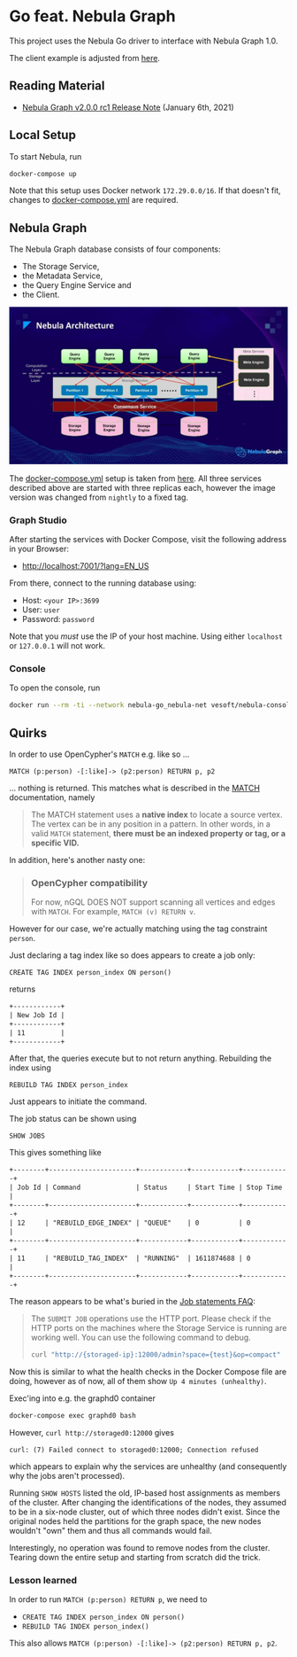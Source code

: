 # Go feat. Nebula Graph

This project uses the Nebula Go driver to interface with Nebula Graph 1.0.

The client example is adjusted from [here](https://github.com/vesoft-inc/nebula-go/blob/master/example/graph_client_example.go).

## Reading Material

- [Nebula Graph v2.0.0 rc1 Release Note](https://discuss.nebula-graph.io/t/nebula-graph-v2-0-0-rc1-release-note/832) (January 6th, 2021)

## Local Setup

To start Nebula, run

```bash
docker-compose up
```

Note that this setup uses Docker network `172.29.0.0/16`.
If that doesn't fit, changes to [docker-compose.yml](docker-compose.yml) are required.

## Nebula Graph

The Nebula Graph database consists of four components:

- The Storage Service,
- the Metadata Service,
- the Query Engine Service and
- the Client.

![Nebula Architecture](.readme/nebula-architecture.jpg)

The [docker-compose.yml](docker-compose.yml) setup is taken from
[here](https://github.com/vesoft-inc/nebula-docker-compose/tree/v1.0). 
All three services described above are started with three replicas each,
however the image version was changed from `nightly` to a fixed tag.

### Graph Studio

After starting the services with Docker Compose, visit the following
address in your Browser:

- [http://localhost:7001/?lang=EN_US](http://localhost:7001/?lang=EN_US)

From there, connect to the running database using:

- Host: `<your IP>:3699`
- User: `user`
- Password: `password`

Note that you _must_ use the IP of your host machine. Using either
`localhost` or `127.0.0.1` will not work.

### Console

To open the console, run

```bash
docker run --rm -ti --network nebula-go_nebula-net vesoft/nebula-console:v2 -u user -p password --address=graphd1 --port=3699
```

## Quirks

In order to use OpenCypher's `MATCH` e.g. like so ...

```cypher
MATCH (p:person) -[:like]-> (p2:person) RETURN p, p2
```

... nothing is returned. This matches what is described in the [MATCH](https://docs.nebula-graph.io/2.0/3.ngql-guide/7.general-query-statements/2.match/) 
documentation, namely

> The MATCH statement uses a **native index** to locate a source vertex.
> The vertex can be in any position in a pattern. In other words, in a valid `MATCH` statement, **there must be an indexed property or tag, or a specific VID.**
 
In addition, here's another nasty one:

> ### OpenCypher compatibility
>
> For now, nGQL DOES NOT support scanning all vertices and edges with `MATCH`.
> For example, `MATCH (v) RETURN v`.
 
However for our case, we're actually matching using the tag constraint `person`.

Just declaring a tag index like so does appears to create a job only:

```cypher
CREATE TAG INDEX person_index ON person()
```

returns

```text
+------------+
| New Job Id |
+------------+
| 11         |
+------------+
```

After that, the queries execute but to not return anything. Rebuilding the index using

```cypher
REBUILD TAG INDEX person_index
```

Just appears to initiate the command.

The job status can be shown using

```cypher
SHOW JOBS
```

This gives something like

```text
+--------+----------------------+------------+------------+------------+
| Job Id | Command              | Status     | Start Time | Stop Time  |
+--------+----------------------+------------+------------+------------+
| 12     | "REBUILD_EDGE_INDEX" | "QUEUE"    | 0          | 0          |
+--------+----------------------+------------+------------+------------+
| 11     | "REBUILD_TAG_INDEX"  | "RUNNING"  | 1611874688 | 0          |
+--------+----------------------+------------+------------+------------+
```

The reason appears to be what's buried in the [Job statements FAQ](https://docs.nebula-graph.io/2.0/3.ngql-guide/18.operation-and-maintenance-statements/4.job-statements/#how_to_troubleshoot_job_problems):

> The `SUBMIT JOB` operations use the HTTP port. Please check if the HTTP ports on the machines
> where the Storage Service is running are working well. You can use the following command to debug.
> 
> ```bash
> curl "http://{storaged-ip}:12000/admin?space={test}&op=compact"
> ```

Now this is similar to what the health checks in the Docker Compose file are doing, however as of
now, all of them show `Up 4 minutes (unhealthy)`.

Exec'ing into e.g. the graphd0 container

```bash
docker-compose exec graphd0 bash
```

However, `curl http://storaged0:12000` gives

```text
curl: (7) Failed connect to storaged0:12000; Connection refused
```

which appears to explain why the services are unhealthy (and consequently why the jobs aren't processed).

Running `SHOW HOSTS` listed the old, IP-based host assignments as members of the cluster.
After changing the identifications of the nodes, they assumed to be in a six-node cluster, out of
which three nodes didn't exist. Since the original nodes held the partitions for the graph space,
the new nodes wouldn't "own" them and thus all commands would fail.

Interestingly, no operation was found to remove nodes from the cluster. Tearing down the
entire setup and starting from scratch did the trick.

### Lesson learned

In order to run `MATCH (p:person) RETURN p`, we need to

- `CREATE TAG INDEX person_index ON person()`
- `REBUILD TAG INDEX person_index()`

This also allows `MATCH (p:person) -[:like]-> (p2:person) RETURN p, p2`.
